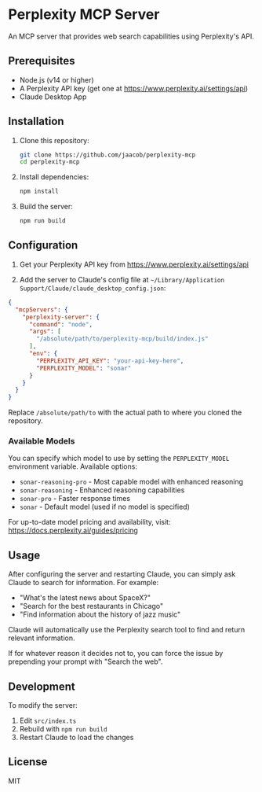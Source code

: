 # Perplexity MCP Server

An MCP server that provides web search capabilities using Perplexity's API.

## Prerequisites

- Node.js (v14 or higher)
- A Perplexity API key (get one at <https://www.perplexity.ai/settings/api>)
- Claude Desktop App

## Installation

1. Clone this repository:

    ```bash
    git clone https://github.com/jaacob/perplexity-mcp
    cd perplexity-mcp
    ```

2. Install dependencies:

    ```bash
    npm install
    ```

3. Build the server:

    ```bash
    npm run build
    ```

## Configuration

1. Get your Perplexity API key from <https://www.perplexity.ai/settings/api>

2. Add the server to Claude's config file at `~/Library/Application Support/Claude/claude_desktop_config.json`:

```json
{
  "mcpServers": {
    "perplexity-server": {
      "command": "node",
      "args": [
        "/absolute/path/to/perplexity-mcp/build/index.js"
      ],
      "env": {
        "PERPLEXITY_API_KEY": "your-api-key-here",
        "PERPLEXITY_MODEL": "sonar"
      }
    }
  }
}
```

Replace `/absolute/path/to` with the actual path to where you cloned the repository.

### Available Models

You can specify which model to use by setting the `PERPLEXITY_MODEL` environment variable. Available options:

- `sonar-reasoning-pro` - Most capable model with enhanced reasoning
- `sonar-reasoning` - Enhanced reasoning capabilities
- `sonar-pro` - Faster response times
- `sonar` - Default model (used if no model is specified)

For up-to-date model pricing and availability, visit: <https://docs.perplexity.ai/guides/pricing>

## Usage

After configuring the server and restarting Claude, you can simply ask Claude to search for information. For example:

- "What's the latest news about SpaceX?"
- "Search for the best restaurants in Chicago"
- "Find information about the history of jazz music"

Claude will automatically use the Perplexity search tool to find and return relevant information.

If for whatever reason it decides not to, you can force the issue by prepending your prompt with "Search the web".

## Development

To modify the server:

1. Edit `src/index.ts`
2. Rebuild with `npm run build`
3. Restart Claude to load the changes

## License

MIT
